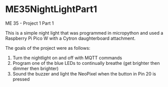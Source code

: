 # ME35NightLightPart1
ME 35 - Project 1 Part 1

This is a simple night light that was programmed in micropython and used a Raspberry Pi Pico W with a Cytron daughterboard attachment.

The goals of the project were as follows:

1. Turn the nightlight on and off with MQTT commands
2. Program one of the blue LEDs to continually breathe (get brighter then dimmer then brighter)
3. Sound the buzzer and light the NeoPixel when the button in Pin 20 is pressed
